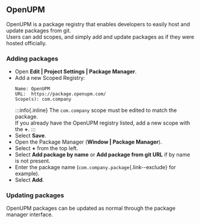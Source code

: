 ## OpenUPM


OpenUPM is a package registry that enables developers to easily host and update packages from git.  
Users can add scopes, and simply add and update packages as if they were hosted officially.  

### Adding packages

- Open **Edit | Project Settings | Package Manager**.
- Add a new Scoped Registry:
  ```
  Name: OpenUPM
  URL:  https://package.openupm.com/
  Scope(s): com.company
  ```
  :::info{.inline}
  The `com.company` scope must be edited to match the package.  
  If you already have the OpenUPM registry listed, add a new scope with the **+**.
  :::
- Select **Save**.
- Open the Package Manager (**Window | Package Manager**).
- Select **+** from the top left.
- Select **Add package by name** or **Add package from git URL** if by name is not present.
- Enter the package name (`com.company.package`{.link--exclude} for example).
- Select **Add**.

### Updating packages
OpenUPM packages can be updated as normal through the package manager interface.